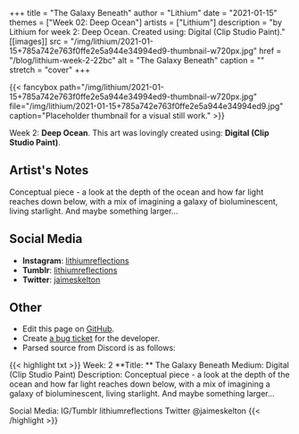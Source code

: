+++
title =       "The Galaxy Beneath"
author =      "Lithium"
date =        "2021-01-15"
themes =      ["Week 02: Deep Ocean"]
artists =     ["Lithium"]
description = "by Lithium for week 2: Deep Ocean. Created using: Digital (Clip Studio Paint)."
[[images]]
      src = "/img/lithium/2021-01-15+785a742e763f0ffe2e5a944e34994ed9-thumbnail-w720px.jpg"
      href = "/blog/lithium-week-2-22bc"
      alt = "The Galaxy Beneath"
      caption = ""
      stretch = "cover"
+++

{{< fancybox path="/img/lithium/2021-01-15+785a742e763f0ffe2e5a944e34994ed9-thumbnail-w720px.jpg" file="/img/lithium/2021-01-15+785a742e763f0ffe2e5a944e34994ed9.jpg" caption="Placeholder thumbnail for a visual still work." >}}


Week 2: **Deep Ocean**. This art was lovingly created using: **Digital (Clip Studio Paint)**.

## Artist's Notes

Conceptual piece - a look at the depth of the ocean and how far light reaches down below, with a mix of imagining a galaxy of bioluminescent, living starlight. And maybe something larger...

## Social Media

- **Instagram**: <a href='https://instagram.com/lithiumreflections' target='_blank'>lithiumreflections</a>
- **Tumblr**: <a href='https://lithiumreflections.tumblr.com' target='_blank'>lithiumreflections</a>
- **Twitter**: <a href='https://twitter.com/jaimeskelton' target='_blank'>jaimeskelton</a>

## Other

- Edit this page on [GitHub](https://github.com/teaminkling/web-refresh/edit/main/content/blog/lithium-week-2-22bc.md).
- Create [a bug ticket](https://github.com/teaminkling/web-refresh/issues/new?assignees=&labels=bug&template=problem-report.md&title=) for the developer.
- Parsed source from Discord is as follows:

{{< highlight txt >}}
Week: 2
**Title:  ** The Galaxy Beneath
Medium: Digital (Clip Studio Paint)
Description: Conceptual piece - a look at the depth of the ocean and how far light reaches down below, with a mix of imagining a galaxy of bioluminescent, living starlight. And maybe something larger...

Social Media: IG/Tumblr lithiumreflections Twitter @jaimeskelton
{{< /highlight >}}